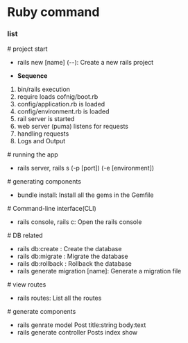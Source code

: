 # Ruby command

### list

\# project start

- rails new [name] (--): Create a new rails project

- **Sequence**

1. bin/rails execution
2. require loads cofnig/boot.rb
3. config/application.rb is loaded
4. config/environment.rb is loaded
5. rail server is started
6. web server (puma) listens for requests
7. handling requests
8. Logs and Output


\# running the app

- rails server, rails s (-p [port]) (-e [environment])

\# generating components

- bundle install: Install all the gems in the Gemfile

\# Command-line interface(CLI)

- rails console, rails c: Open the rails console

\# DB related

- rails db:create   : Create the database
- rails db:migrate  : Migrate the database
- rails db:rollback : Rollback the database
- rails generate migration [name]: Generate a migration file

\# view routes

- rails routes: List all the routes

\# generate components

- rails genrate model Post title:string body:text
- rails generate controller Posts index show